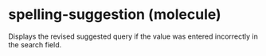 # spelling-suggestion (molecule)

Displays the revised suggested query if the value was entered incorrectly in the search field.
